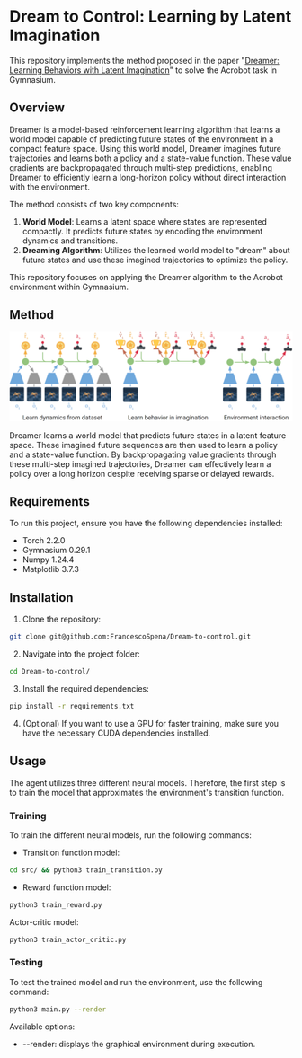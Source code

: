 # Dream to Control: Learning by Latent Imagination

This repository implements the method proposed in the paper "[Dreamer: Learning Behaviors with Latent Imagination](https://arxiv.org/pdf/1912.01603)" to solve the Acrobot task in Gymnasium.

## Overview

Dreamer is a model-based reinforcement learning algorithm that learns a world model capable of predicting future states of the environment in a compact feature space. Using this world model, Dreamer imagines future trajectories and learns both a policy and a state-value function. These value gradients are backpropagated through multi-step predictions, enabling Dreamer to efficiently learn a long-horizon policy without direct interaction with the environment.

The method consists of two key components:
1. **World Model**: Learns a latent space where states are represented compactly. It predicts future states by encoding the environment dynamics and transitions.
2. **Dreaming Algorithm**: Utilizes the learned world model to "dream" about future states and use these imagined trajectories to optimize the policy.

This repository focuses on applying the Dreamer algorithm to the Acrobot environment within Gymnasium.

## Method

![Method](img/to_readme/method.png)

Dreamer learns a world model that predicts future states in a latent feature space. These imagined future sequences are then used to learn a policy and a state-value function. By backpropagating value gradients through these multi-step imagined trajectories, Dreamer can effectively learn a policy over a long horizon despite receiving sparse or delayed rewards.

## Requirements
To run this project, ensure you have the following dependencies installed:
- Torch 2.2.0
- Gymnasium 0.29.1
- Numpy 1.24.4
- Matplotlib 3.7.3

## Installation 

1. Clone the repository:

```bash
git clone git@github.com:FrancescoSpena/Dream-to-control.git
```
2. Navigate into the project folder:
```bash
cd Dream-to-control/
```
3. Install the required dependencies:
```bash
pip install -r requirements.txt
```
4. (Optional) If you want to use a GPU for faster training, make sure you have the necessary CUDA dependencies installed.

## Usage 
The agent utilizes three different neural models. Therefore, the first step is to train the model that approximates the environment's transition function.
### Training
To train the different neural models, run the following commands:
- Transition function model:
```bash
cd src/ && python3 train_transition.py
```

- Reward function model:
```bash
python3 train_reward.py
```

Actor-critic model: 

```bash
python3 train_actor_critic.py
```

### Testing 
To test the trained model and run the environment, use the following command:
```bash
python3 main.py --render
```
Available options:
- --render: displays the graphical environment during execution.


   

